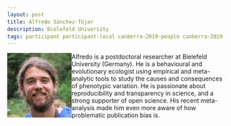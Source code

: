 ```yaml
---
layout: post
title: Alfredo Sánchez-Tójar
description: Bielefeld University
tags: participant participant-local canberra-2019-people canberra-2019-participant
---
```

<img align="left" width="150" height="150" src="/assets/people/Sanchez-Tojar_Alfredo.jpg" alt="Alfredo Sánchez-Tójar"/>Alfredo is a postdoctoral researcher at Bielefeld University (Germany). He is a behavioural and evolutionary ecologist using empirical and meta-analytic tools to study the causes and consequences of phenotypic variation. He is passionate about reproducibility and transparency in science, and a strong supporter of open science. His recent meta-analysis made him even more aware of how problematic publication bias is.  

<a href="https://twitter.com/ASanchez_Tojar" title="Twitter" target="_blank"
rel="noopener">
  <i class="fa fa-twitter fa-2x" style="color:#4FB3A9"></i>
</a>&nbsp;
<a href="https://github.com/ASanchez-Tojar" title="GitHub" target="_blank" rel="noopener">
  <i class="fa fa-github fa-2x" style="color:#4FB3A9"></i>
</a>